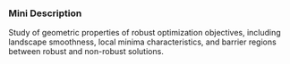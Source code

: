 ### Mini Description

Study of geometric properties of robust optimization objectives, including landscape smoothness, local minima characteristics, and barrier regions between robust and non-robust solutions.

